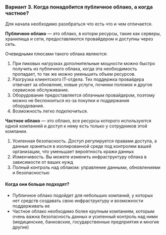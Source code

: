 ### Вариант 3. Когда понадобится публичное облако, а когда частное?

Для начала необходимо разобраться что есть что и чем отличается.

**Публичное облако** — это облако, в которм ресурсы, такие как серверы, хранилища и сети, предоставляются провайдером и доступны через сеть. 

Очевидными плюсами такого облака являются:
1. При пиковых нагрузках дополнительные мощности можно быстро получить из публичного облака, когда эта необходимость пропадает, то так же можно уменьшить объем ресурсов.
2. Разгрузка клиентского IT-отдела. Тех поддержка провайдера отвечает за обновлние, новые услуги, починки поломок и другое сервисное обслуживание.
3. Оборудование предоставляется облачным провайдером, поэтому можно не беспокоиться из-за покупки и поддержания оборудования.
4. Возможность легко подключиться.
   
**Частное облако** — это облако, все ресурсы которого используются одной компанией и доступ к нему есть только у сотрудников этой компании.

1. Усиленная безопасность. Доступ регулируется правами доступа, а данные храняться в изолированной среде под контролем вашей организации, что уменьшает вероятность кражи данных
2. Изменчивость. Вы можете изменить инфраструктуру облака в зависимости от ваших нужд
3. Полный контроль над облаком: управление данными, обновлениями и безопасностью

#### Когда они больше подходят?
* Публичное облако подойдет для небольших компаний, у которых нет средств создавать свою инфраструктуру и возможности поддерживать ее
* Частное облако необходимо более крупным компаниям, которым очень важна безопасность данных и усиленный контроль над ними (медицинские, банковские, государственные предприятия и многие другие)


  
